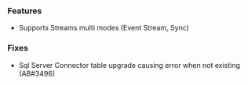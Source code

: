 ### Features
+ Supports Streams multi modes (Event Stream, Sync)

### Fixes

- Sql Server Connector table upgrade causing error when not existing (AB#3496)

